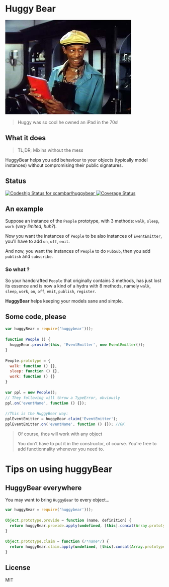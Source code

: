 # Huggy Bear

![](./huggy.jpg)

> Huggy was so cool he owned an iPad in the 70s!

## What it does

> TL;DR; Mixins without the mess

HuggyBear helps you add behaviour to your objects (typically model instances) without compromising their public signatures.

## Status

[![Codeship Status for xcambar/huggybear](https://www.codeship.io/projects/721a51e0-c901-0130-f9d1-72c77f53de0a/status?branch=master) ](https://www.codeship.io/projects/4795)
[![Coverage Status](https://coveralls.io/repos/xcambar/huggybear/badge.png)](https://coveralls.io/r/xcambar/huggybear)


## An example

Suppose an instance of the `People` prototype, with 3 methods: `walk`, `sleep`, `work` (_very limited, huh?_).

Now you want the instances of `People` to be also instances of `EventEmitter`, you'll have to add `on`, `off`, `emit`.

And now, you want the instances of `People` to do `PubSub`, then you add `publish` and `subscribe`.

### So what ?

So your handcrafted `People` that originally contains 3 methods, has just lost its essence and is now
a kind of a hydra with 8 methods, namely `walk`, `sleep`, `work`, `on`, `off`, `emit`, `publish`, `register`.

__HuggyBear__ helps keeping your models sane and simple.

## Some code, please

````javascript
var huggyBear = require('huggybear')();

function People () {
  huggyBear.provide(this, 'EventEmitter', new EventEmitter());
}

People.prototype = {
  walk: function () {},
  sleep: function () {},
  work: function () {}
}

var ppl = new People();
// They following will throw a TypeError, obviously
ppl.on('eventName', function () {});

//This is the HuggyBear way:
pplEventEmitter = huggyBear.claim('EventEmitter');
pplEventEmitter.on('eventName', function () {}); //OK
````

> Of course, thos will work with any object
>
> You don't have to put it in the constructor, of course.
> You're free to add functionnality whenever you need to.

# Tips on using huggyBear

## HuggyBear everywhere

You may want to bring `HuggyBear` to every object...

````javascript
var huggyBear = require('huggybear')();

Object.prototype.provide = function (name, definition) {
  return huggyBear.provide.apply(undefined, [this].concat(Array.prototype.slice.call(arguments)));
}

Object.prototype.claim = function (/*name*/) {
  return huggyBear.claim.apply(undefined, [this].concat(Array.prototype.slice.call(arguments)));
}
````

## License

MIT

